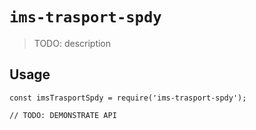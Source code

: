 # `ims-trasport-spdy`

> TODO: description

## Usage

```
const imsTrasportSpdy = require('ims-trasport-spdy');

// TODO: DEMONSTRATE API
```
